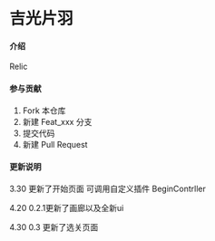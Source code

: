 # 吉光片羽

#### 介绍
Relic



#### 参与贡献

1.  Fork 本仓库
2.  新建 Feat_xxx 分支
3.  提交代码
4.  新建 Pull Request


#### 更新说明
3.30  更新了开始页面  可调用自定义插件 BeginContrller

4.20 0.2.1更新了画廊以及全新ui

4.30 0.3 更新了选关页面
